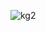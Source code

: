 ![kg2](https://github.com/mathieuwillett/h24-v11_inspirations_willett/assets/143769896/45d98c5f-43fd-49ae-9657-c209c8cb9eb2)
